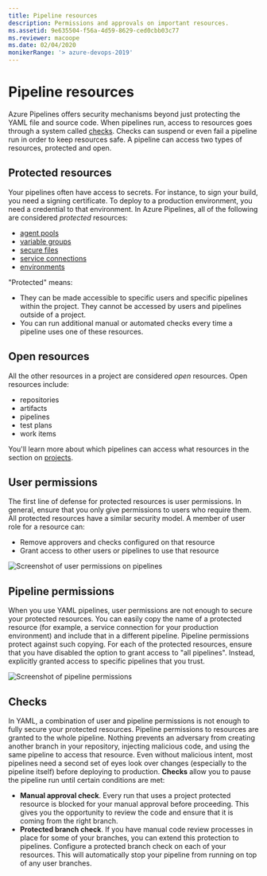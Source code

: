 ```yaml
---
title: Pipeline resources
description: Permissions and approvals on important resources.
ms.assetid: 9e635504-f56a-4d59-8629-ced0cbb03c77
ms.reviewer: macoope
ms.date: 02/04/2020
monikerRange: '> azure-devops-2019'
---
```


# Pipeline resources

Azure Pipelines offers security mechanisms beyond just protecting the YAML file and source code.
When pipelines run, access to resources goes through a system called [checks](../process/approvals.md).
Checks can suspend or even fail a pipeline run in order to keep resources safe.
A pipeline can access two types of resources, protected and open.

## Protected resources

Your pipelines often have access to secrets.
For instance, to sign your build, you need a signing certificate.
To deploy to a production environment, you need a credential to that environment.
In Azure Pipelines, all of the following are considered _protected_ resources:

- [agent pools](../agents/agents.md)
- [variable groups](../library/variable-groups.md)
- [secure files](../library/secure-files.md)
- [service connections](../library/service-endpoints.md)
- [environments](../process/environments.md)

"Protected" means:

- They can be made accessible to specific users and specific pipelines within the project.
  They cannot be accessed by users and pipelines outside of a project.
- You can run additional manual or automated checks every time a pipeline uses one of these resources.

## Open resources

All the other resources in a project are considered _open_ resources.
Open resources include:

- repositories
- artifacts
- pipelines
- test plans
- work items

You'll learn more about which pipelines can access what resources in the section on [projects](projects.md).

## User permissions

The first line of defense for protected resources is user permissions.
In general, ensure that you only give permissions to users who require them.
All protected resources have a similar security model.
A member of user role for a resource can:

- Remove approvers and checks configured on that resource
- Grant access to other users or pipelines to use that resource

![Screenshot of user permissions on pipelines](media/user-permissions.png)

## Pipeline permissions

When you use YAML pipelines, user permissions are not enough to secure your protected resources.
You can easily copy the name of a protected resource (for example, a service connection for your production environment) and include that in a different pipeline.
Pipeline permissions protect against such copying.
For each of the protected resources, ensure that you have disabled the option to grant access to "all pipelines".
Instead, explicitly granted access to specific pipelines that you trust.

![Screenshot of pipeline permissions](media/pipeline-permissions.png)

## Checks

In YAML, a combination of user and pipeline permissions is not enough to fully secure your protected resources.
Pipeline permissions to resources are granted to the whole pipeline.
Nothing prevents an adversary from creating another branch in your repository, injecting malicious code, and using the same pipeline to access that resource.
Even without malicious intent, most pipelines need a second set of eyes look over changes (especially to the pipeline itself) before deploying to production.
**Checks** allow you to pause the pipeline run until certain conditions are met:

- **Manual approval check**.
  Every run that uses a project protected resource is blocked for your manual approval before proceeding.
  This gives you the opportunity to review the code and ensure that it is coming from the right branch.
- **Protected branch check**.
  If you have manual code review processes in place for some of your branches, you can extend this protection to pipelines.
  Configure a protected branch check on each of your resources.
  This will automatically stop your pipeline from running on top of any user branches.
  <!-- coming Q1 CY20
- **Azure function check**.
  If you have some other logic to decide whether a run should be allowed to proceed, create an Azure function with your custom logic and configure that function to be a check on your protected resource.
  For instance, your logic could ensure that the code has been reviewed by a certain number of reviewers, that it has been tested on a certain other environment, and that all the tests have passed.
  -->

![Screenshot of configuring checks](media/configure-checks.png)

## Next steps

Next, consider how you group resources into a [project structure](projects.md).
